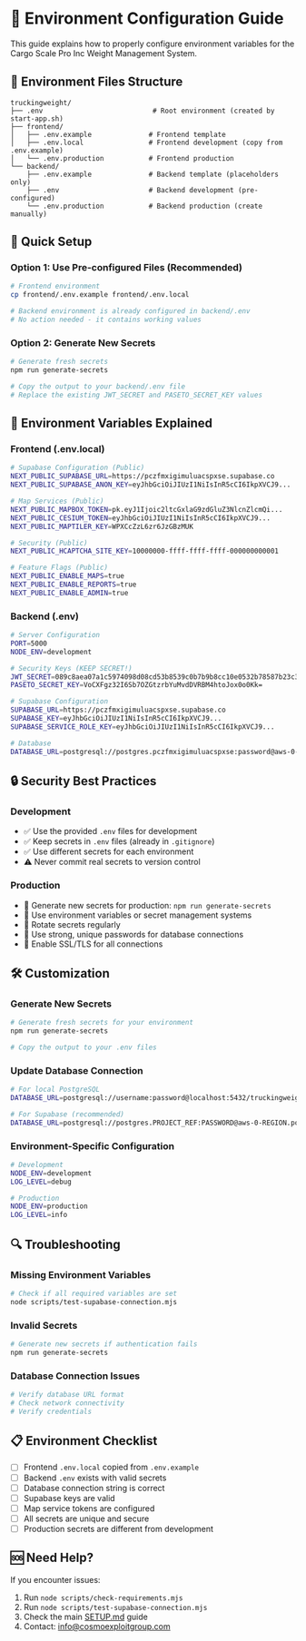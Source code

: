 # 🔧 Environment Configuration Guide

This guide explains how to properly configure environment variables for the Cargo Scale Pro Inc Weight Management System.

## 📁 Environment Files Structure

```
truckingweight/
├── .env                           # Root environment (created by start-app.sh)
├── frontend/
│   ├── .env.example              # Frontend template
│   ├── .env.local                # Frontend development (copy from .env.example)
│   └── .env.production           # Frontend production
└── backend/
    ├── .env.example              # Backend template (placeholders only)
    ├── .env                      # Backend development (pre-configured)
    └── .env.production           # Backend production (create manually)
```

## 🚀 Quick Setup

### Option 1: Use Pre-configured Files (Recommended)
```bash
# Frontend environment
cp frontend/.env.example frontend/.env.local

# Backend environment is already configured in backend/.env
# No action needed - it contains working values
```

### Option 2: Generate New Secrets
```bash
# Generate fresh secrets
npm run generate-secrets

# Copy the output to your backend/.env file
# Replace the existing JWT_SECRET and PASETO_SECRET_KEY values
```

## 🔑 Environment Variables Explained

### Frontend (.env.local)
```bash
# Supabase Configuration (Public)
NEXT_PUBLIC_SUPABASE_URL=https://pczfmxigimuluacspxse.supabase.co
NEXT_PUBLIC_SUPABASE_ANON_KEY=eyJhbGciOiJIUzI1NiIsInR5cCI6IkpXVCJ9...

# Map Services (Public)
NEXT_PUBLIC_MAPBOX_TOKEN=pk.eyJ1Ijoic2ltcGxlaG9zdGluZ3NlcnZlcmQi...
NEXT_PUBLIC_CESIUM_TOKEN=eyJhbGciOiJIUzI1NiIsInR5cCI6IkpXVCJ9...
NEXT_PUBLIC_MAPTILER_KEY=WPXCcZzL6zr6JzGBzMUK

# Security (Public)
NEXT_PUBLIC_HCAPTCHA_SITE_KEY=10000000-ffff-ffff-ffff-000000000001

# Feature Flags (Public)
NEXT_PUBLIC_ENABLE_MAPS=true
NEXT_PUBLIC_ENABLE_REPORTS=true
NEXT_PUBLIC_ENABLE_ADMIN=true
```

### Backend (.env)
```bash
# Server Configuration
PORT=5000
NODE_ENV=development

# Security Keys (KEEP SECRET!)
JWT_SECRET=089c8aea07a1c5974098d08cd53b8539c0b7b9b8cc10e0532b78587b23c3fbe2c645231162e9b194677a1c117e651f85e5563129d9f4a45ef64bc3f09916f9109
PASETO_SECRET_KEY=VoCXFgz32I6Sb7OZGtzrbYuMvdDVRBM4htoJox0o0Kk=

# Supabase Configuration
SUPABASE_URL=https://pczfmxigimuluacspxse.supabase.co
SUPABASE_KEY=eyJhbGciOiJIUzI1NiIsInR5cCI6IkpXVCJ9...
SUPABASE_SERVICE_ROLE_KEY=eyJhbGciOiJIUzI1NiIsInR5cCI6IkpXVCJ9...

# Database
DATABASE_URL=postgresql://postgres.pczfmxigimuluacspxse:password@aws-0-us-west-1.pooler.supabase.com:6543/postgres
```

## 🔒 Security Best Practices

### Development
- ✅ Use the provided `.env` files for development
- ✅ Keep secrets in `.env` files (already in `.gitignore`)
- ✅ Use different secrets for each environment
- ⚠️ Never commit real secrets to version control

### Production
- 🔐 Generate new secrets for production: `npm run generate-secrets`
- 🔐 Use environment variables or secret management systems
- 🔐 Rotate secrets regularly
- 🔐 Use strong, unique passwords for database connections
- 🔐 Enable SSL/TLS for all connections

## 🛠️ Customization

### Generate New Secrets
```bash
# Generate fresh secrets for your environment
npm run generate-secrets

# Copy the output to your .env files
```

### Update Database Connection
```bash
# For local PostgreSQL
DATABASE_URL=postgresql://username:password@localhost:5432/truckingweight

# For Supabase (recommended)
DATABASE_URL=postgresql://postgres.PROJECT_REF:PASSWORD@aws-0-REGION.pooler.supabase.com:6543/postgres
```

### Environment-Specific Configuration
```bash
# Development
NODE_ENV=development
LOG_LEVEL=debug

# Production
NODE_ENV=production
LOG_LEVEL=info
```

## 🔍 Troubleshooting

### Missing Environment Variables
```bash
# Check if all required variables are set
node scripts/test-supabase-connection.mjs
```

### Invalid Secrets
```bash
# Generate new secrets if authentication fails
npm run generate-secrets
```

### Database Connection Issues
```bash
# Verify database URL format
# Check network connectivity
# Verify credentials
```

## 📋 Environment Checklist

- [ ] Frontend `.env.local` copied from `.env.example`
- [ ] Backend `.env` exists with valid secrets
- [ ] Database connection string is correct
- [ ] Supabase keys are valid
- [ ] Map service tokens are configured
- [ ] All secrets are unique and secure
- [ ] Production secrets are different from development

## 🆘 Need Help?

If you encounter issues:
1. Run `node scripts/check-requirements.mjs`
2. Run `node scripts/test-supabase-connection.mjs`
3. Check the main [SETUP.md](SETUP.md) guide
4. Contact: info@cosmoexploitgroup.com

